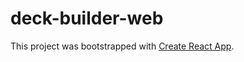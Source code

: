 # deck-builder-web



This project was bootstrapped with [Create React App](https://github.com/facebook/create-react-app).

